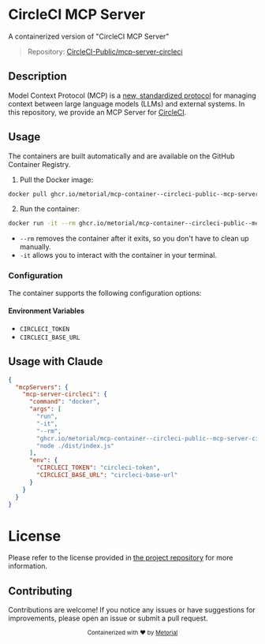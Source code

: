 
# CircleCI MCP Server

A containerized version of "CircleCI MCP Server"

> Repository: [CircleCI-Public/mcp-server-circleci](https://github.com/CircleCI-Public/mcp-server-circleci)

## Description

Model Context Protocol (MCP) is a [new, standardized protocol](https://modelcontextprotocol.io/introduction) for managing context between large language models (LLMs) and external systems. In this repository, we provide an MCP Server for [CircleCI](https://circleci.com).


## Usage

The containers are built automatically and are available on the GitHub Container Registry.

1. Pull the Docker image:

```bash
docker pull ghcr.io/metorial/mcp-container--circleci-public--mcp-server-circleci--mcp-server-circleci
```

2. Run the container:

```bash
docker run -it --rm ghcr.io/metorial/mcp-container--circleci-public--mcp-server-circleci--mcp-server-circleci 
```

- `--rm` removes the container after it exits, so you don't have to clean up manually.
- `-it` allows you to interact with the container in your terminal.


### Configuration

The container supports the following configuration options:




#### Environment Variables

- `CIRCLECI_TOKEN`
- `CIRCLECI_BASE_URL`




## Usage with Claude

```json
{
  "mcpServers": {
    "mcp-server-circleci": {
      "command": "docker",
      "args": [
        "run",
        "-it",
        "--rm",
        "ghcr.io/metorial/mcp-container--circleci-public--mcp-server-circleci--mcp-server-circleci",
        "node ./dist/index.js"
      ],
      "env": {
        "CIRCLECI_TOKEN": "circleci-token",
        "CIRCLECI_BASE_URL": "circleci-base-url"
      }
    }
  }
}
```

# License

Please refer to the license provided in [the project repository](https://github.com/CircleCI-Public/mcp-server-circleci) for more information.

## Contributing

Contributions are welcome! If you notice any issues or have suggestions for improvements, please open an issue or submit a pull request.

<div align="center">
  <sub>Containerized with ❤️ by <a href="https://metorial.com">Metorial</a></sub>
</div>
  